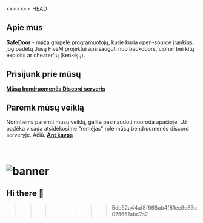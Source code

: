 <<<<<<< HEAD
## Apie mus
**SafeDoor** - maža grupelė programuotojų, kurie kuria open-source įrankius, jog padėtų Jūsų FiveM projektui apsisaugoti nuo backdoors, cipher bei kitų exploits ar cheater'ių (kenkėjų).

## Prisijunk prie mūsų
**<a href="https://discord.gg/MfhwMKTkzd">
Mūsų bendruomenės Discord serveris
</a>**

## Paremk mūsų veiklą
Norintiems paremti mūsų veiklą, galite pasinaudoti nuoroda apačioje. Už padėka visada atsidėkosime "remėjas" role mūsų bendruomenės discord serveryje. Ačiū.
**<a href="https://www.buymeacoffee.com/safedoor">
Ant kavos
</a>**

<br>

![banner](https://media.discordapp.net/attachments/1189624630072328247/1190302949755334827/image.png?ex=65a14f01&is=658eda01&hm=db0229b1ab012cf4c7b4d6ed789e899bf901fd8b1bc64c31dcdf4c58d5ef2075&=&format=webp&quality=lossless&width=1557&height=156)
=======
## Hi there 👋

<!--

**Here are some ideas to get you started:**

🙋‍♀️ A short introduction - what is your organization all about?
🌈 Contribution guidelines - how can the community get involved?
👩‍💻 Useful resources - where can the community find your docs? Is there anything else the community should know?
🍿 Fun facts - what does your team eat for breakfast?
🧙 Remember, you can do mighty things with the power of [Markdown](https://docs.github.com/github/writing-on-github/getting-started-with-writing-and-formatting-on-github/basic-writing-and-formatting-syntax)
-->
>>>>>>> 5db52a44af8f668ab4f81ee8e83c075651abc7a2
